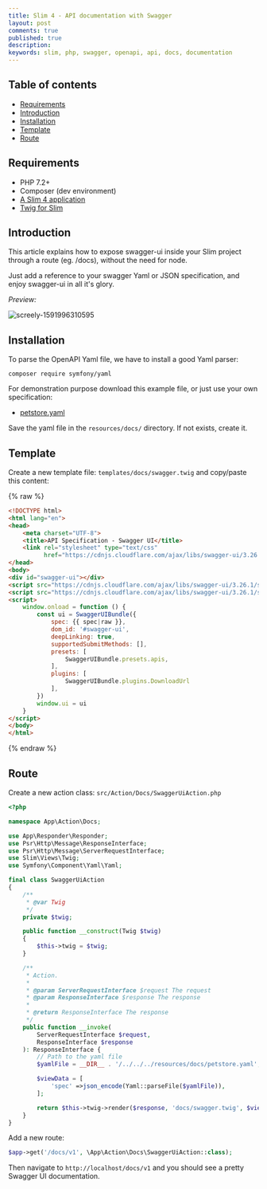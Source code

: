 ```yaml
---
title: Slim 4 - API documentation with Swagger
layout: post
comments: true
published: true
description: 
keywords: slim, php, swagger, openapi, api, docs, documentation
---
```


## Table of contents

* [Requirements](#requirements)
* [Introduction](#introduction)
* [Installation](#installation)
* [Template](#template)
* [Route](#Route)

## Requirements

* PHP 7.2+
* Composer (dev environment)
* [A Slim 4 application](https://odan.github.io/2019/11/05/slim4-tutorial.html)
* [Twig for Slim](https://odan.github.io/2020/04/17/slim4-twig-templates.html)

## Introduction

This article explains how to expose swagger-ui inside your Slim project 
through a route (eg. /docs), without the need for node.

Just add a reference to your swagger Yaml or JSON specification, 
and enjoy swagger-ui in all it's glory.

*Preview:*

![screely-1591996310595](https://user-images.githubusercontent.com/781074/84546695-2d505280-ad02-11ea-9ce9-93c609db656f.png)

## Installation

To parse the OpenAPI Yaml file, we have to install a good Yaml parser:

```
composer require symfony/yaml
```

For demonstration purpose download this example file, or just use your own specification:

* [petstore.yaml](https://raw.githubusercontent.com/OAI/OpenAPI-Specification/master/examples/v3.0/petstore.yaml)

Save the yaml file in the `resources/docs/` directory. If not exists, create it.

## Template

Create a new template file: `templates/docs/swagger.twig` and copy/paste this content:

{% raw %}
```html
<!DOCTYPE html>
<html lang="en">
<head>
    <meta charset="UTF-8">
    <title>API Specification - Swagger UI</title>
    <link rel="stylesheet" type="text/css"
          href="https://cdnjs.cloudflare.com/ajax/libs/swagger-ui/3.26.1/swagger-ui.css">
</head>
<body>
<div id="swagger-ui"></div>
<script src="https://cdnjs.cloudflare.com/ajax/libs/swagger-ui/3.26.1/swagger-ui-bundle.js"></script>
<script src="https://cdnjs.cloudflare.com/ajax/libs/swagger-ui/3.26.1/swagger-ui-standalone-preset.js"></script>
<script>
    window.onload = function () {
        const ui = SwaggerUIBundle({
            spec: {{ spec|raw }},
            dom_id: '#swagger-ui',
            deepLinking: true,
            supportedSubmitMethods: [],
            presets: [
                SwaggerUIBundle.presets.apis,
            ],
            plugins: [
                SwaggerUIBundle.plugins.DownloadUrl
            ],
        })
        window.ui = ui
    }
</script>
</body>
</html>
```
{% endraw %}

## Route

Create a new action class: `src/Action/Docs/SwaggerUiAction.php`

```php
<?php

namespace App\Action\Docs;

use App\Responder\Responder;
use Psr\Http\Message\ResponseInterface;
use Psr\Http\Message\ServerRequestInterface;
use Slim\Views\Twig;
use Symfony\Component\Yaml\Yaml;

final class SwaggerUiAction
{
    /**
     * @var Twig
     */
    private $twig;

    public function __construct(Twig $twig)
    {
        $this->twig = $twig;
    }

    /**
     * Action.
     *
     * @param ServerRequestInterface $request The request
     * @param ResponseInterface $response The response
     *
     * @return ResponseInterface The response
     */
    public function __invoke(
        ServerRequestInterface $request, 
        ResponseInterface $response
    ): ResponseInterface {
        // Path to the yaml file
        $yamlFile = __DIR__ . '/../../../resources/docs/petstore.yaml';

        $viewData = [
            'spec' =>json_encode(Yaml::parseFile($yamlFile)),
        ];

        return $this->twig->render($response, 'docs/swagger.twig', $viewData);
    }
}
```

Add a new route:

```php
$app->get('/docs/v1', \App\Action\Docs\SwaggerUiAction::class);
```

Then navigate to `http://localhost/docs/v1` and you should see 
a pretty Swagger UI documentation.

